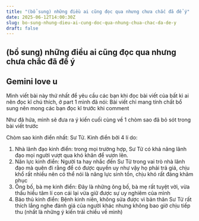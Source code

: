 ```yaml
---
title: "(bổ sung) những điều ai cũng đọc qua nhưng chưa chắc đã để ý"
date: 2025-06-12T14:00:30Z
slug: bo-sung-nhung-dieu-ai-cung-doc-qua-nhung-chua-chac-da-de-y
draft: false
---
```


## (bổ sung) những điều ai cũng đọc qua nhưng chưa chắc đã để ý

## Gemini love u

Mình viết bài này thứ nhất để yêu cầu các bạn khi đọc bài viết của bất kì ai nên đọc kĩ chú thích, ở part 1 mình đã nói: Bài viết chỉ mang tính chất bổ sung nên mong các bạn đọc kĩ trước khi comment
 
Như đã hứa, mình sẽ đưa ra ý kiến cuối cùng về 1 chòm sao đã bỏ sót trong bài viết trước
 
Chòm sao kinh điển nhất: Sư Tử. Kinh điển bởi 4 lí do:
1. Nhà lãnh đạo kinh điển: trong mọi trường hợp, Sư Tử có khả năng lãnh đạo mọi người vượt qua khó khăn để vươn lên.
2. Năn lực kinh điển: Người ta hay nhắc đến Sư Tử trong vai trò nhà lãnh đạo mà quên đi rằng để có được quyền uy như vậy họ phải trả giá, chịu khổ rất nhiều nên có thể nói là năng lực sinh tồn, chịu khó rất đáng khâm phục
3. Ông bố, bà mẹ kinh điển: Đây là những ông bố, bà mẹ rất tuyệt vời, vừa thấu hiểu tâm lí con cái lại vừa giữ được sự uy nghiêm của mình
4. Bảo thủ kinh điển: Bệnh kinh niên, không sửa được vì bản thân Sư Tử rất thích lắng nghe đánh giá của người khác nhưng không bao giờ chịu tiếp thu (nhất là những ý kiến trái chiều về mình)